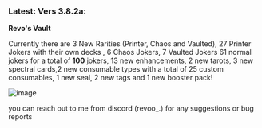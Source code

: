 ### Latest: Vers 3.8.2a:

**Revo's Vault**

Currently there are 3 New Rarities (Printer, Chaos and Vaulted), 27 Printer Jokers with their own decks , 6 Chaos Jokers, 7 Vaulted Jokers 61 normal jokers for a total of **100** jokers, 13 new enhancements, 2 new tarots, 3 new spectral cards,2 new consumable types with a total of 25 custom consumables, 1 new seal, 2 new tags and 1 new booster pack!


![image](https://github.com/user-attachments/assets/68eb6121-092c-4882-b69b-1a7272910e5c)


you can reach out to me from discord (revoo_.) for any suggestions or bug reports

